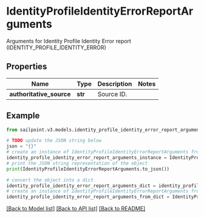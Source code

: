 # IdentityProfileIdentityErrorReportArguments

Arguments for Identity Profile Identity Error report (IDENTITY_PROFILE_IDENTITY_ERROR)

## Properties

Name | Type | Description | Notes
------------ | ------------- | ------------- | -------------
**authoritative_source** | **str** | Source ID. | 

## Example

```python
from sailpoint.v3.models.identity_profile_identity_error_report_arguments import IdentityProfileIdentityErrorReportArguments

# TODO update the JSON string below
json = "{}"
# create an instance of IdentityProfileIdentityErrorReportArguments from a JSON string
identity_profile_identity_error_report_arguments_instance = IdentityProfileIdentityErrorReportArguments.from_json(json)
# print the JSON string representation of the object
print(IdentityProfileIdentityErrorReportArguments.to_json())

# convert the object into a dict
identity_profile_identity_error_report_arguments_dict = identity_profile_identity_error_report_arguments_instance.to_dict()
# create an instance of IdentityProfileIdentityErrorReportArguments from a dict
identity_profile_identity_error_report_arguments_from_dict = IdentityProfileIdentityErrorReportArguments.from_dict(identity_profile_identity_error_report_arguments_dict)
```
[[Back to Model list]](../README.md#documentation-for-models) [[Back to API list]](../README.md#documentation-for-api-endpoints) [[Back to README]](../README.md)


